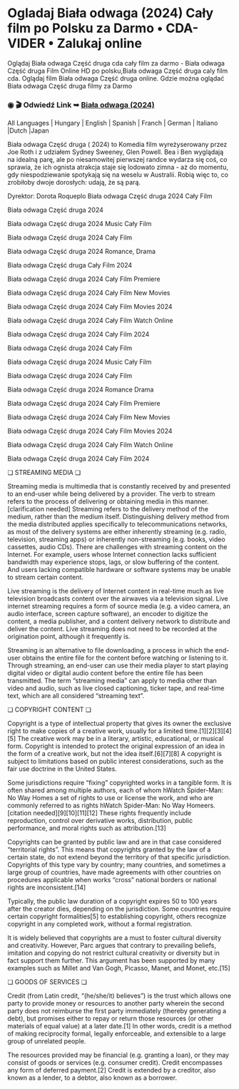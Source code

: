 # Ogladaj Biała odwaga (2024) Cały film po Polsku za Darmo • CDA-VIDER • Zalukaj online

Oglądaj Biała odwaga Część druga cda cały film za darmo - Biała odwaga Część druga Film Online HD po polsku,Biała odwaga Część druga caly film cda. Oglądaj film Biała odwaga Część druga online. Gdzie można oglądać Biała odwaga Część druga filmy za Darmo

### ◉ 🎬 Odwiedź Link ➥ [Biała odwaga (2024)](https://prime.kingmovies25.org/pl/1204186/bia-322-a-odwaga.html)

All Languages | Hungary | English | Spanish | Franch | German | Italiano |Dutch |Japan

Biała odwaga Część druga ( 2024) to  Komedia film wyreżyserowany przez  Joe Roth i z udziałem  Sydney Sweeney, Glen Powell. Bea i Ben wyglądają na idealną parę, ale po niesamowitej pierwszej randce wydarza się coś, co sprawia, że ich ognista atrakcja staje się lodowato zimna - aż do momentu, gdy niespodziewanie spotykają się na weselu w Australii. Robią więc to, co zrobiłoby dwoje dorosłych: udają, że są parą.

Dyrektor: Dorota Roqueplo
Biała odwaga Część druga 2024 Cały Film

Biała odwaga Część druga 2024

Biała odwaga Część druga 2024 Music Cały Film

Biała odwaga Część druga 2024 Cały Film

Biała odwaga Część druga 2024 Romance, Drama

Biała odwaga Część druga Cały Film 2024

Biała odwaga Część druga 2024 Cały Film Premiere

Biała odwaga Część druga 2024 Cały Film New Movies

Biała odwaga Część druga 2024 Cały Film Movies 2024

Biała odwaga Część druga 2024 Cały Film Watch Online

Biała odwaga Część druga 2024 Cały Film 2024

Biała odwaga Część druga 2024 Cały Film

Biała odwaga Część druga 2024 Music Cały Film

Biała odwaga Część druga 2024 Cały Film

Biała odwaga Część druga 2024 Romance Drama

Biała odwaga Część druga 2024 Cały Film Premiere

Biała odwaga Część druga 2024 Cały Film New Movies

Biała odwaga Część druga 2024 Cały Film Movies 2024

Biała odwaga Część druga 2024 Cały Film Watch Online

Biała odwaga Część druga 2024 Cały Film 2024

❏ STREAMING MEDIA ❏

Streaming media is multimedia that is constantly received by and presented to an end-user while being delivered by a provider. The verb to stream refers to the process of delivering or obtaining media in this manner.[clarification needed] Streaming refers to the delivery method of the medium, rather than the medium itself. Distinguishing delivery method from the media distributed applies specifically to telecommunications networks, as most of the delivery systems are either inherently streaming (e.g. radio, television, streaming apps) or inherently non-streaming (e.g. books, video cassettes, audio CDs). There are challenges with streaming content on the Internet. For example, users whose Internet connection lacks sufficient bandwidth may experience stops, lags, or slow buffering of the content. And users lacking compatible hardware or software systems may be unable to stream certain content.

Live streaming is the delivery of Internet content in real-time much as live television broadcasts content over the airwaves via a television signal. Live internet streaming requires a form of source media (e.g. a video camera, an audio interface, screen capture software), an encoder to digitize the content, a media publisher, and a content delivery network to distribute and deliver the content. Live streaming does not need to be recorded at the origination point, although it frequently is.

Streaming is an alternative to file downloading, a process in which the end-user obtains the entire file for the content before watching or listening to it. Through streaming, an end-user can use their media player to start playing digital video or digital audio content before the entire file has been transmitted. The term “streaming media” can apply to media other than video and audio, such as live closed captioning, ticker tape, and real-time text, which are all considered “streaming text”.

❏ COPYRIGHT CONTENT ❏

Copyright is a type of intellectual property that gives its owner the exclusive right to make copies of a creative work, usually for a limited time.[1][2][3][4][5] The creative work may be in a literary, artistic, educational, or musical form. Copyright is intended to protect the original expression of an idea in the form of a creative work, but not the idea itself.[6][7][8] A copyright is subject to limitations based on public interest considerations, such as the fair use doctrine in the United States.

Some jurisdictions require “fixing” copyrighted works in a tangible form. It is often shared among multiple authors, each of whom hWatch Spider-Man: No Way Homes a set of rights to use or license the work, and who are commonly referred to as rights hWatch Spider-Man: No Way Homeers.[citation needed][9][10][11][12] These rights frequently include reproduction, control over derivative works, distribution, public performance, and moral rights such as attribution.[13]

Copyrights can be granted by public law and are in that case considered “territorial rights”. This means that copyrights granted by the law of a certain state, do not extend beyond the territory of that specific jurisdiction. Copyrights of this type vary by country; many countries, and sometimes a large group of countries, have made agreements with other countries on procedures applicable when works “cross” national borders or national rights are inconsistent.[14]

Typically, the public law duration of a copyright expires 50 to 100 years after the creator dies, depending on the jurisdiction. Some countries require certain copyright formalities[5] to establishing copyright, others recognize copyright in any completed work, without a formal registration.

It is widely believed that copyrights are a must to foster cultural diversity and creativity. However, Parc argues that contrary to prevailing beliefs, imitation and copying do not restrict cultural creativity or diversity but in fact support them further. This argument has been supported by many examples such as Millet and Van Gogh, Picasso, Manet, and Monet, etc.[15]

❏ GOODS OF SERVICES ❏

Credit (from Latin credit, “(he/she/it) believes”) is the trust which allows one party to provide money or resources to another party wherein the second party does not reimburse the first party immediately (thereby generating a debt), but promises either to repay or return those resources (or other materials of equal value) at a later date.[1] In other words, credit is a method of making reciprocity formal, legally enforceable, and extensible to a large group of unrelated people.

The resources provided may be financial (e.g. granting a loan), or they may consist of goods or services (e.g. consumer credit). Credit encompasses any form of deferred payment.[2] Credit is extended by a creditor, also known as a lender, to a debtor, also known as a borrower.

